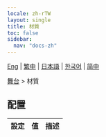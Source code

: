 ```yaml
---
locale: zh-rTW
layout: single
title: 材質
toc: false
sidebar:
  nav: "docs-zh"
---
```

[Eng](/dancexr/menu/2025.5/stage/materials) | [繁中](/tw/dancexr/menu/2025.5/stage/materials) | [日本語](/jp/dancexr/menu/2025.5/stage/materials) | [한국어](/kr/dancexr/menu/2025.5/stage/materials) | [简中](/zh/dancexr/menu/2025.5/stage/materials)

[舞台](../menu#舞台) > 材質

## 配置

| 設定 | 值 | 描述 |
| :--- | --- | :--- |
